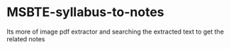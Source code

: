 # MSBTE-syllabus-to-notes

Its more of image pdf extractor and searching the extracted text to get the related notes
